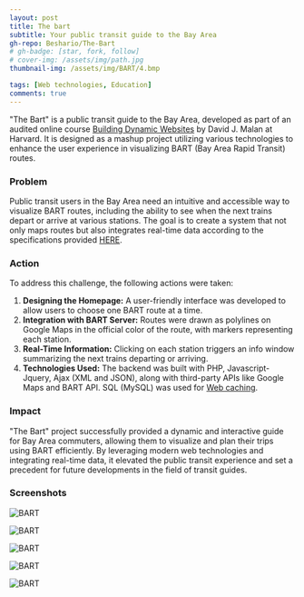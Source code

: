 ```yaml
---
layout: post
title: The bart
subtitle: Your public transit guide to the Bay Area
gh-repo: Beshario/The-Bart
# gh-badge: [star, fork, follow]
# cover-img: /assets/img/path.jpg
thumbnail-img: /assets/img/BART/4.bmp

tags: [Web technologies, Education]
comments: true
---
```

"The Bart" is a public transit guide to the Bay Area, developed as part of an audited online course [Building Dynamic Websites](http://cs75.tv/2012/summer/) by David J. Malan at Harvard. It is designed as a mashup project utilizing various technologies to enhance the user experience in visualizing BART (Bay Area Rapid Transit) routes.

### Problem
Public transit users in the Bay Area need an intuitive and accessible way to visualize BART routes, including the ability to see when the next trains depart or arrive at various stations. The goal is to create a system that not only maps routes but also integrates real-time data according to the specifications provided [HERE](http://cdn.cs75.net/2012/summer/projects/2/project2.pdf).

### Action
To address this challenge, the following actions were taken:
1. **Designing the Homepage:** A user-friendly interface was developed to allow users to choose one BART route at a time.
2. **Integration with BART Server:** Routes were drawn as polylines on Google Maps in the official color of the route, with markers representing each station.
3. **Real-Time Information:** Clicking on each station triggers an info window summarizing the next trains departing or arriving.
4. **Technologies Used:** The backend was built with PHP, Javascript-Jquery, Ajax (XML and JSON), along with third-party APIs like Google Maps and BART API. SQL (MySQL) was used for [Web caching](https://en.wikipedia.org/wiki/Web_cache).

### Impact
"The Bart" project successfully provided a dynamic and interactive guide for Bay Area commuters, allowing them to visualize and plan their trips using BART efficiently. By leveraging modern web technologies and integrating real-time data, it elevated the public transit experience and set a precedent for future developments in the field of transit guides.


### Screenshots

![BART](/assets/img/BART/0.bmp)

![BART](/assets/img/BART/1.bmp)

![BART](/assets/img/BART/2.bmp)

![BART](/assets/img/BART/3.bmp)

![BART](/assets/img/BART/4.bmp)
